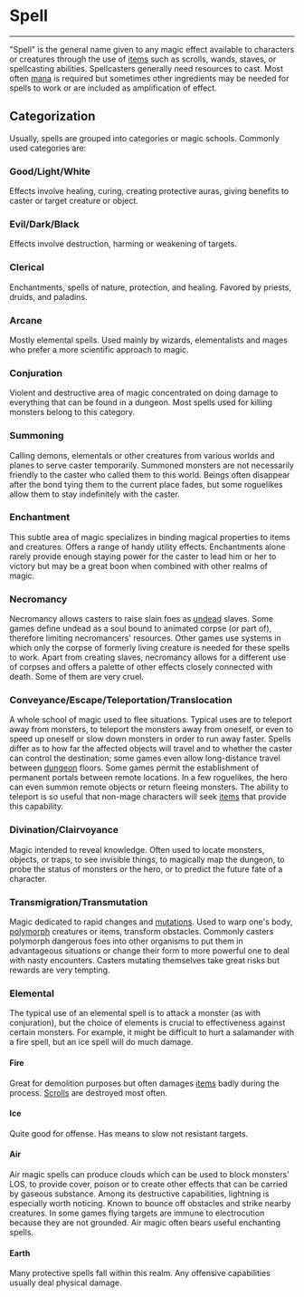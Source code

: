 # Spell

---

"Spell" is the general name given to any magic effect available to characters or creatures through the use of [items](../../development/fundamentals/items.md) such as scrolls, wands, staves, or spellcasting abilities. Spellcasters generally need resources to cast. Most often [mana](../../mana.md) is required but sometimes other ingredients may be needed for spells to work or are included as amplification of effect.  

## Categorization

Usually, spells are grouped into categories or magic schools. Commonly used categories are:  

### Good/Light/White

Effects involve healing, curing, creating protective auras, giving benefits to caster or target creature or object.  

### Evil/Dark/Black

Effects involve destruction, harming or weakening of targets.  

### Clerical

Enchantments, spells of nature, protection, and healing. Favored by priests, druids, and paladins.  

### Arcane

Mostly elemental spells. Used mainly by wizards, elementalists and mages who prefer a more scientific approach to magic.  

### Conjuration

Violent and destructive area of magic concentrated on doing damage to everything that can be found in a dungeon. Most spells used for killing monsters belong to this category.  

### Summoning

Calling demons, elementals or other creatures from various worlds and planes to serve caster temporarily. Summoned monsters are not necessarily friendly to the caster who called them to this world. Beings often disappear after the bond tying them to the current place fades, but some roguelikes allow them to stay indefinitely with the caster.  

### Enchantment

This subtle area of magic specializes in binding magical properties to items and creatures. Offers a range of handy utility effects. Enchantments alone rarely provide enough staying power for the caster to lead him or her to victory but may be a great boon when combined with other realms of magic.  

### Necromancy

Necromancy allows casters to raise slain foes as [undead](../../undead.md) slaves. Some games define undead as a soul bound to animated corpse (or part of), therefore limiting necromancers' resources. Other games use systems in which only the corpse of formerly living creature is needed for these spells to work. Apart from creating slaves, necromancy allows for a different use of corpses and offers a palette of other effects closely connected with death. Some of them are very cruel.  

### Conveyance/Escape/Teleportation/Translocation

A whole school of magic used to flee situations. Typical uses are to teleport away from monsters, to teleport the monsters away from oneself, or even to speed up oneself or slow down monsters in order to run away faster. Spells differ as to how far the affected objects will travel and to whether the caster can control the destination; some games even allow long-distance travel between [dungeon](../../development/fundamentals/dungeon.md) floors. Some games permit the establishment of permanent portals between remote locations. In a few roguelikes, the hero can even summon remote objects or return fleeing monsters. The ability to teleport is so useful that non-mage characters will seek [items](../../development/fundamentals/items.md) that provide this capability.  

### Divination/Clairvoyance

Magic intended to reveal knowledge. Often used to locate monsters, objects, or traps, to see invisible things, to magically map the dungeon, to probe the status of monsters or the hero, or to predict the future fate of a character.  

### Transmigration/Transmutation

Magic dedicated to rapid changes and [mutations](../../mutation.md). Used to warp one's body, [polymorph](../../polymorph.md) creatures or items, transform obstacles. Commonly casters polymorph dangerous foes into other organisms to put them in advantageous situations or change their form to more powerful one to deal with nasty encounters. Casters mutating themselves take great risks but rewards are very tempting.  

### Elemental

The typical use of an elemental spell is to attack a monster (as with conjuration), but the choice of elements is crucial to effectiveness against certain monsters. For example, it might be difficult to hurt a salamander with a fire spell, but an ice spell will do much damage.  

#### Fire

Great for demolition purposes but often damages [items](../../development/fundamentals/items.md) badly during the process. [Scrolls](../../scroll.md) are destroyed most often.  

#### Ice

Quite good for offense. Has means to slow not resistant targets.  

#### Air

Air magic spells can produce clouds which can be used to block monsters' LOS, to provide cover, poison or to create other effects that can be carried by gaseous substance. Among its destructive capabilities, lightning is especially worth noticing. Known to bounce off obstacles and strike nearby creatures. In some games flying targets are immune to electrocution because they are not grounded. Air magic often bears useful enchanting spells.  

#### Earth

Many protective spells fall within this realm. Any offensive capabilities usually deal physical damage.
